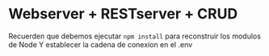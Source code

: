 # Webserver + RESTserver + CRUD

Recuerden que debemos ejecutar  ```npm install``` para reconstruir los modulos de Node Y establecer la cadena de conexion en el .env 